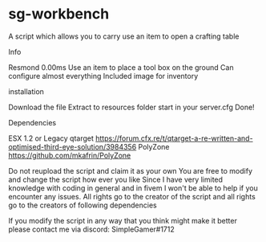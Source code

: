 # sg-workbench
A script which allows you to carry use an item to open a crafting table

Info

Resmond 0.00ms
Use an item to place a tool box on the ground
Can configure almost everything
Included image for inventory

installation

Download the file
Extract to resources folder
start in your server.cfg
Done!

Dependencies

ESX 1.2 or Legacy
qtarget https://forum.cfx.re/t/qtarget-a-re-written-and-optimised-third-eye-solution/3984356
PolyZone https://github.com/mkafrin/PolyZone

Do not reupload the script and claim it as your own You are free to modify and change the script how ever you like Since I have very limited knowledge with coding in general and in fivem I won't be able to help if you encounter any issues. All rights go to the creator of the script and all rights go to the creators of following dependencies

If you modify the script in any way that you think might make it better please contact me via discord: SimpleGamer#1712
